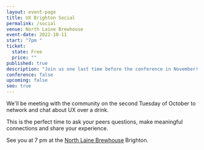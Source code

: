 ```yaml
---
layout: event-page
title: UX Brighton Social
permalink: /social
venue: North Laine Brewhouse
event-date: 2022-10-11
start: "7pm "
ticket:
  state: Free
  price: ""
published: true
description: "Join us one last time before the conference in November! "
conference: false
upcoming: false
seo: true
---
```

We'll be meeting with the community on the second Tuesday of October to network and chat about UX over a drink. 

T﻿his is the perfect time to ask your peers questions, make meaningful connections and share your experience. 

S﻿ee you at 7 pm at the [North Laine Brewhouse](https://www.google.co.uk/maps/place/North+Laine+Brewhouse/@50.826819,-0.135655,15z/data=!4m2!3m1!1s0x0:0x81ec753c0d8fdae2?sa=X&hl=en&ved=2ahUKEwiXge2zh7L6AhUHS0EAHaJ5CmAQ_BJ6BAh0EAU) Brighton.